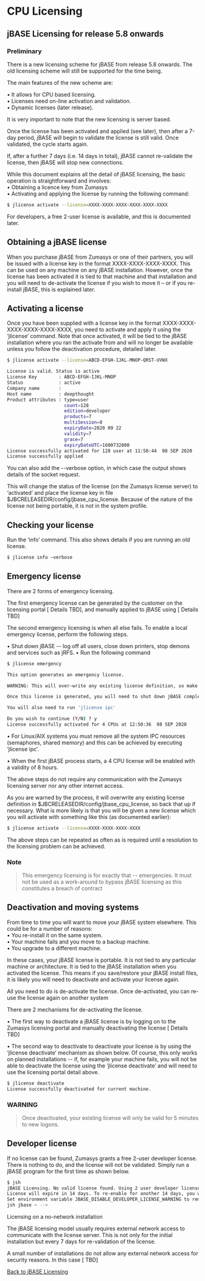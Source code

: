 # CPU Licensing

<PageHeader />

## jBASE Licensing for release 5.8 onwards

### Preliminary

There is a new licensing scheme for jBASE from release 5.8 onwards. The old licensing scheme will still be supported for the time being.

The main features of the new scheme are:  

• It allows for CPU based licensing.  
• Licenses need on-line activation and validation.  
• Dynamic licenses (later release).  

It is very important to note that the new licensing is server based.  

Once the license has been activated and applied (see later), then after a 7-day period, jBASE will begin to validate the license is still valid. Once validated, the cycle starts again.

If, after a further 7 days (i.e. 14 days in total), jBASE cannot re-validate the license, then jBASE will stop new connections.

While this document explains all the detail of jBASE licensing, the basic operation is straightforward and involves:  
• Obtaining a licence key from Zumasys  
• Activating and applying the license by running the following command:  

```bash
$ jlicense activate --license=XXXX-XXXX-XXXX-XXXX-XXXX-XXXX
```

For developers, a free 2-user license is available, and this is documented later.

## Obtaining a jBASE license

When you purchase jBASE from Zumasys or one of their partners, you will be issued with a license key in the format XXXX-XXXX-XXXX-XXXX. This can be used on any machine on any jBASE installation. However, once the license has been activated it is tied to that machine and that installation and you will need to de-activate the license if you wish to move it – or if you re-install jBASE, this is explained later.

## Activating a license

Once you have been supplied with a license key in the format XXXX-XXXX-XXXX-XXXX-XXXX-XXXX, you need to activate and apply it using the ‘jlicense’ command. Note that once activated, it will be tied to the jBASE installation where you ran the activate from and will no longer be available unless you follow the deactivation procedure, detailed later.

```bash
$ jlicense activate --license=ABCD-EFGH-IJKL-MNOP-QRST-UVWX

License is valid. Status is active
License Key        : ABCD-EFGH-IJKL-MNOP
Status             : active
Company name       :
Host name          : deepthought
Product attributes : type=user
                     count=128
                     edition=developer
                     products=7
                     multiSession=0
                     expiryDate=2020 09 22
                     validity=7
                     grace=7
                     expiryDateUTC=1600732800
License successfully activated for 128 user at 11:58:44  08 SEP 2020
License successfully applied
```

You can also add the --verbose option, in which case the output shows details of the socket request.

This will change the status of the license (on the Zumasys license server) to ‘activated’ and place the license key in file $JBCRELEASEDIR/config/jbase_cpu_license. Because of the nature of the license not being portable, it is not in the system profile.

## Checking your license

Run the ‘info’ command. This also shows details if you are running an old license.

```bash
$ jlicense info –verbose
```

## Emergency license

There are 2 forms of emergency licensing.

The first emergency license can be generated by the customer on the licensing portal [ Details TBD], and manually applied to jBASE using [ Details TBD]

The second emergency licensing is when all else fails. To enable a local emergency license, perform the following steps.

• Shut down jBASE -- log off all users, close down printers, stop demons and services such as jRFS.
• Run the following command

```bash
$ jlicense emergency

This option generates an emergency license.

WARNING: This will over-write any existing license definition, so make a backup of file '/home/jbase/config/jbase_cpu_license'.

Once this license is generated, you will need to shut down jBASE completely in order to apply it, which means logging off all users, shutting down background jobs and services such as jDLS, jbase_agent, printers.

You will also need to run 'jlicense ipc'

Do you wish to continue (Y/N) ? y
License successfully activated for 4 CPUs at 12:50:36  08 SEP 2020
```

• For Linux/AIX systems you must remove all the system IPC resources (semaphores, shared memory) and this can be achieved by executing ‘jlicense ipc’.

• When the first jBASE process starts, a 4 CPU license will be enabled with a validity of 8 hours.

The above steps do not require any communication with the Zumasys licensing server nor any other internet access.

As you are warned by the process, it will overwrite any existing license definition in $JBCRELEASEDIR/config/jbase_cpu_license, so back that up if necessary. What is more likely is that you will be given a new license which you will activate with something like this (as documented earlier):  

```bash
$ jlicense activate --license=XXXX-XXXX-XXXX-XXXX
```

The above steps can be repeated as often as is required until a resolution to the licensing problem can be achieved.

### Note

>This emergency licensing is for exactly that -- emergencies. It must not be used as a work-around to bypass jBASE licensing as this constitutes a breach of contract

## Deactivation and moving systems

From time to time you will want to move your jBASE system elsewhere. This could be for a number of reasons:  
• You re-install it on the same system.  
• Your machine fails and you move to a backup machine.  
• You upgrade to a different machine.  

In these cases, your jBASE license is portable. It is not tied to any particular machine or architecture. It is tied to the jBASE installation when you activated the license. This means if you save/restore your jBASE install files, it is likely you will need to deactivate and activate your license again.

All you need to do is de-activate the license. Once de-activated, you can re-use the license again on another system

There are 2 mechanisms for de-activating the license.

• The first way to deactivate a jBASE license is by logging on to the Zumasys licensing portal and manually deactivating the license [ Details TBD]

• The second way to deactivate to deactivate your license is by using the ‘jlicense deactivate’ mechanism as shown below. Of course, this only works on planned installations -- if, for example your machine fails, you will not be able to deactivate the license using the ‘jlicense deactivate’ and will need to use the licensing portal detail above.

```bash
$ jlicense deactivate
License successfully deactivated for current machine.
```

### WARNING  

>Once deactivated, your existing license will only be valid for 5 minutes to new logons.

## Developer license

If no license can be found, Zumasys grants a free 2-user developer license. There is nothing to do, and the license will not be validated. Simply run a jBASE program for the first time as shown below.

```bash
$ jsh
jBASE Licensing. No valid license found. Using 2 user developer license
License will expire in 14 days. To re-enable for another 14 days, you will need to log off all users and shut down background processes and services and remove IPC resources using 'jlicense ipc'
Set environment variable JBASE_DISABLE_DEVELOPER_LICENSE_WARNING to remove this message
jsh jbase ~ -->
```

Licensing on a no-network installation

The jBASE licensing model usually requires external network access to communicate with the license server. This is not only for the initial installation but every 7 days for re-validation of the license.

A small number of installations do not allow any external network access for security reasons. In this case [ TBD]

[Back to jBASE Licensing](./../README.md)

<PageFooter />
